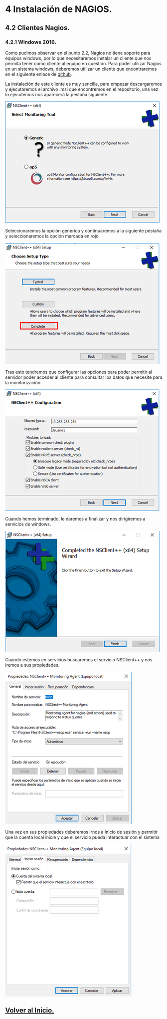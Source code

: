 # 4 Instalación de NAGIOS.
## 4.2 Clientes Nagios.
### 4.2.1 Windows 2016.

Como pudimos observar en el punto 2.2, Nagios no tiene soporte para equipos windows, por lo que necesitaremos instalar un cliente que nos permita tener como cliente al equipo en cuestión. Para poder utilizar Nagios en un sistema windows, deberemos utilizar un cliente que encontraremos en el siguiente enlace de [github](https://github.com/mickem/nscp/releases).

La instalación de este cliente es muy sencilla, para empezar descargaremos y ejecutaremos el archivo .msi que encontremos en el repositorio, una vez lo ejecutemos nos aparecerá la pestaña siguiente.

![img1](./Capturas/cliwin2016/Screenshot_1.png)

Seleccionaremos la opción generica y continuaremos a la siguiente pestaña y seleccionaremos la opción marcada en rojo

![img2](./Capturas/cliwin2016/Screenshot_2.png)

Tras esto tendremos que configurar las opciones para poder permitir al servidor poder acceder al cliente para consultar los datos que necesite para la monitorización.

![img3](./Capturas/cliwin2016/Screenshot_3.png)

Cuando hemos terminado, le daremos a finalizar y nos dirigiremos a servicios de windows.

![img4](./Capturas/cliwin2016/Screenshot_4.png)

Cuando estemos en servicios buscaremos el servicio NSClient++ y nos iremos a sus propiedades.

![img5](./Capturas/cliwin2016/Screenshot_5.png)

Una vez en sus propiedades deberemos irnos a Inicio de sesión y permitir que la cuenta local inicie y que el servicio pueda interactuar con el sistema

![img6](./Capturas/cliwin2016/Screenshot_6.png)

## [Volver al Inicio.](../README.md)
